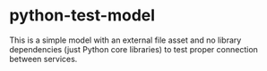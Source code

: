 # python-test-model

This is a simple model with an external file asset and no library dependencies
(just Python core libraries) to test proper connection between services.
